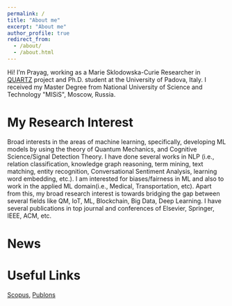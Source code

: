 ```yaml
---
permalink: /
title: "About me"
excerpt: "About me"
author_profile: true
redirect_from: 
  - /about/
  - /about.html
---
```


Hi! I’m Prayag, working as a Marie Sklodowska-Curie Researcher in [QUARTZ](http://www.quartz-itn.eu/about) project and Ph.D. student at the University of Padova, Italy. I received my Master Degree from National University of Science and Technology "MISiS", Moscow, Russia. 

My Research Interest
======

Broad interests in the areas of machine learning, specifically, developing ML models by using the theory of  Quantum Mechanics, and Cognitive Science/Signal Detection Theory. I have done several works in NLP (i.e., relation classification, knowledge graph reasoning, term mining, text matching, entity recognition, Conversational Sentiment Analysis, learning word embedding, etc.). I am interested for biases/fairness in ML and also to work in the applied ML domain(i.e., Medical, Transportation, etc).  Apart from this, my broad research interest is towards bridging the gap between several fields like QM, IoT, ML, Blockchain, Big Data, Deep Learning. I have several publications in top journal and conferences of Elsevier, Springer, IEEE, ACM, etc.




News
======



Useful Links
======

[Scopus](https://www.scopus.com/authid/detail.uri?authorId=57193601962), [Publons](https://publons.com/researcher/2062944/prayag-tiwari/)
